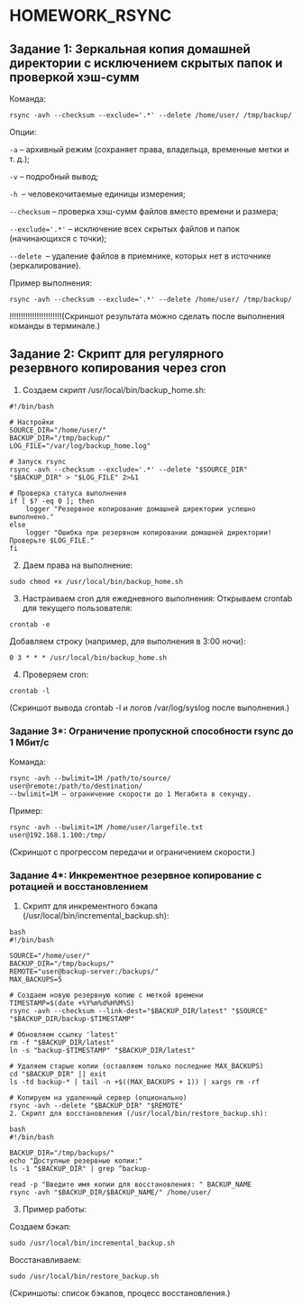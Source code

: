 # HOMEWORK_RSYNC


## Задание 1: Зеркальная копия домашней директории с исключением скрытых папок и проверкой хэш-сумм
Команда:

```
rsync -avh --checksum --exclude='.*' --delete /home/user/ /tmp/backup/
```
Опции:

``-a`` – архивный режим (сохраняет права, владельца, временные метки и т. д.);

``-v`` – подробный вывод;

``-h ``– человекочитаемые единицы измерения;

``--checksum`` – проверка хэш-сумм файлов вместо времени и размера;

``--exclude='.*'`` – исключение всех скрытых файлов и папок (начинающихся с точки);

``--delete ``– удаление файлов в приемнике, которых нет в источнике (зеркалирование).

Пример выполнения:

```
rsync -avh --checksum --exclude='.*' --delete /home/user/ /tmp/backup/
```
!!!!!!!!!!!!!!!!!!!!!!!(Скриншот результата можно сделать после выполнения команды в терминале.)

## Задание 2: Скрипт для регулярного резервного копирования через cron
1. Создаем скрипт /usr/local/bin/backup_home.sh:

```
#!/bin/bash

# Настройки
SOURCE_DIR="/home/user/"
BACKUP_DIR="/tmp/backup/"
LOG_FILE="/var/log/backup_home.log"

# Запуск rsync
rsync -avh --checksum --exclude='.*' --delete "$SOURCE_DIR" "$BACKUP_DIR" > "$LOG_FILE" 2>&1

# Проверка статуса выполнения
if [ $? -eq 0 ]; then
    logger "Резервное копирование домашней директории успешно выполнено."
else
    logger "Ошибка при резервном копировании домашней директории! Проверьте $LOG_FILE."
fi
```

2. Даем права на выполнение:

```
sudo chmod +x /usr/local/bin/backup_home.sh
```
3. Настраиваем cron для ежедневного выполнения:
Открываем crontab для текущего пользователя:

```
crontab -e
```
Добавляем строку (например, для выполнения в 3:00 ночи):

```
0 3 * * * /usr/local/bin/backup_home.sh
```
4. Проверяем cron:

```
crontab -l
```
(Скриншот вывода crontab -l и логов /var/log/syslog после выполнения.)

### Задание 3*: Ограничение пропускной способности rsync до 1 Мбит/c
Команда:

```
rsync -avh --bwlimit=1M /path/to/source/ user@remote:/path/to/destination/
--bwlimit=1M – ограничение скорости до 1 Мегабита в секунду.
```
Пример:

```
rsync -avh --bwlimit=1M /home/user/largefile.txt user@192.168.1.100:/tmp/
```

(Скриншот с прогрессом передачи и ограничением скорости.)

### Задание 4*: Инкрементное резервное копирование с ротацией и восстановлением
1. Скрипт для инкрементного бэкапа (/usr/local/bin/incremental_backup.sh):
```
bash
#!/bin/bash

SOURCE="/home/user/"
BACKUP_DIR="/tmp/backups/"
REMOTE="user@backup-server:/backups/"
MAX_BACKUPS=5

# Создаем новую резервную копию с меткой времени
TIMESTAMP=$(date +%Y%m%d%H%M%S)
rsync -avh --checksum --link-dest="$BACKUP_DIR/latest" "$SOURCE" "$BACKUP_DIR/backup-$TIMESTAMP"

# Обновляем ссылку 'latest'
rm -f "$BACKUP_DIR/latest"
ln -s "backup-$TIMESTAMP" "$BACKUP_DIR/latest"

# Удаляем старые копии (оставляем только последние MAX_BACKUPS)
cd "$BACKUP_DIR" || exit
ls -td backup-* | tail -n +$((MAX_BACKUPS + 1)) | xargs rm -rf

# Копируем на удаленный сервер (опционально)
rsync -avh --delete "$BACKUP_DIR" "$REMOTE"
2. Скрипт для восстановления (/usr/local/bin/restore_backup.sh):

bash
#!/bin/bash

BACKUP_DIR="/tmp/backups/"
echo "Доступные резервные копии:"
ls -1 "$BACKUP_DIR" | grep ^backup-

read -p "Введите имя копии для восстановления: " BACKUP_NAME
rsync -avh "$BACKUP_DIR/$BACKUP_NAME/" /home/user/
```

3. Пример работы:

Создаем бэкап:

```
sudo /usr/local/bin/incremental_backup.sh
```
Восстанавливаем:

```
sudo /usr/local/bin/restore_backup.sh
```

(Скриншоты: список бэкапов, процесс восстановления.)

